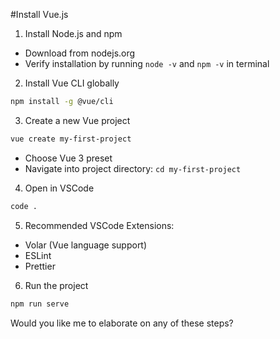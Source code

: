 #Install Vue.js
 
1. Install Node.js and npm
- Download from nodejs.org
- Verify installation by running `node -v` and `npm -v` in terminal

2. Install Vue CLI globally
```bash
npm install -g @vue/cli
```

3. Create a new Vue project
```bash
vue create my-first-project
```
- Choose Vue 3 preset
- Navigate into project directory: `cd my-first-project`

4. Open in VSCode
```bash
code .
```

5. Recommended VSCode Extensions:
- Volar (Vue language support)
- ESLint
- Prettier

6. Run the project
```bash
npm run serve
```

Would you like me to elaborate on any of these steps?
